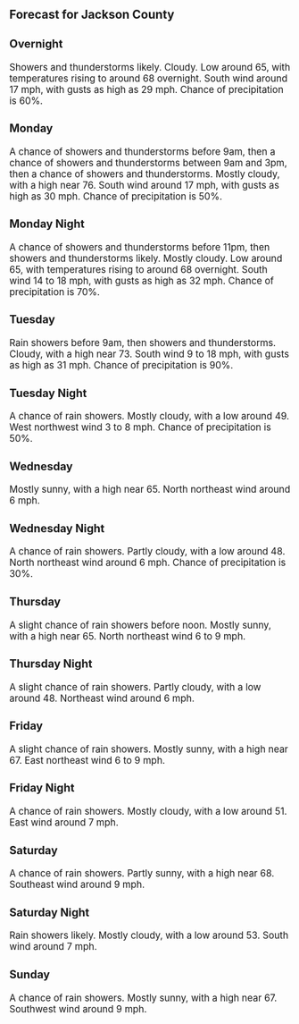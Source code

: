 <div>
   <h2>Forecast for Jackson County</h2>
   <p>
      <div style="font-size:120%">
         <h3>Overnight</h3>Showers and thunderstorms likely. Cloudy. Low around 65, with temperatures rising to around 68 overnight. South wind around
         17 mph, with gusts as high as 29 mph. Chance of precipitation is 60%.<br></div>
   </p>
   <p>
      <div style="font-size:120%">
         <h3>Monday</h3>A chance of showers and thunderstorms before 9am, then a chance of showers and thunderstorms between 9am and 3pm, then a chance
         of showers and thunderstorms. Mostly cloudy, with a high near 76. South wind around 17 mph, with gusts as high as 30 mph.
         Chance of precipitation is 50%.<br></div>
   </p>
   <p>
      <div style="font-size:120%">
         <h3>Monday Night</h3>A chance of showers and thunderstorms before 11pm, then showers and thunderstorms likely. Mostly cloudy. Low around 65, with
         temperatures rising to around 68 overnight. South wind 14 to 18 mph, with gusts as high as 32 mph. Chance of precipitation
         is 70%.<br></div>
   </p>
   <p>
      <div style="font-size:120%">
         <h3>Tuesday</h3>Rain showers before 9am, then showers and thunderstorms. Cloudy, with a high near 73. South wind 9 to 18 mph, with gusts as
         high as 31 mph. Chance of precipitation is 90%.<br></div>
   </p>
   <p>
      <div style="font-size:120%">
         <h3>Tuesday Night</h3>A chance of rain showers. Mostly cloudy, with a low around 49. West northwest wind 3 to 8 mph. Chance of precipitation is
         50%.<br></div>
   </p>
   <p>
      <div style="font-size:120%">
         <h3>Wednesday</h3>Mostly sunny, with a high near 65. North northeast wind around 6 mph.<br></div>
   </p>
   <p>
      <div style="font-size:120%">
         <h3>Wednesday Night</h3>A chance of rain showers. Partly cloudy, with a low around 48. North northeast wind around 6 mph. Chance of precipitation
         is 30%.<br></div>
   </p>
   <p>
      <div style="font-size:120%">
         <h3>Thursday</h3>A slight chance of rain showers before noon. Mostly sunny, with a high near 65. North northeast wind 6 to 9 mph.<br></div>
   </p>
   <p>
      <div style="font-size:120%">
         <h3>Thursday Night</h3>A slight chance of rain showers. Partly cloudy, with a low around 48. Northeast wind around 6 mph.<br></div>
   </p>
   <p>
      <div style="font-size:120%">
         <h3>Friday</h3>A slight chance of rain showers. Mostly sunny, with a high near 67. East northeast wind 6 to 9 mph.<br></div>
   </p>
   <p>
      <div style="font-size:120%">
         <h3>Friday Night</h3>A chance of rain showers. Mostly cloudy, with a low around 51. East wind around 7 mph.<br></div>
   </p>
   <p>
      <div style="font-size:120%">
         <h3>Saturday</h3>A chance of rain showers. Partly sunny, with a high near 68. Southeast wind around 9 mph.<br></div>
   </p>
   <p>
      <div style="font-size:120%">
         <h3>Saturday Night</h3>Rain showers likely. Mostly cloudy, with a low around 53. South wind around 7 mph.<br></div>
   </p>
   <p>
      <div style="font-size:120%">
         <h3>Sunday</h3>A chance of rain showers. Mostly sunny, with a high near 67. Southwest wind around 9 mph.<br></div>
   </p>
</div>